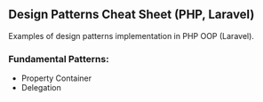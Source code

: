## Design Patterns Cheat Sheet (PHP, Laravel)

Examples of design patterns implementation in PHP OOP (Laravel).


### Fundamental Patterns:

- Property Container
- Delegation
